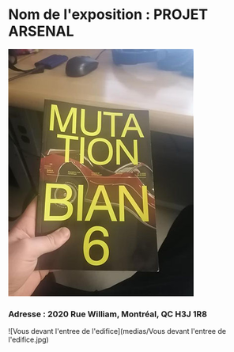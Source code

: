 <h1> Nom de l'exposition : PROJET ARSENAL</h1>
  
![photo bian](medias/photo_bian.jpg)
  
<h3> Adresse : 2020 Rue William, Montréal, QC H3J 1R8 </h2>


![Vous devant l'entree de l'edifice](medias/Vous devant l'entree de l'edifice.jpg)


  





  
  
